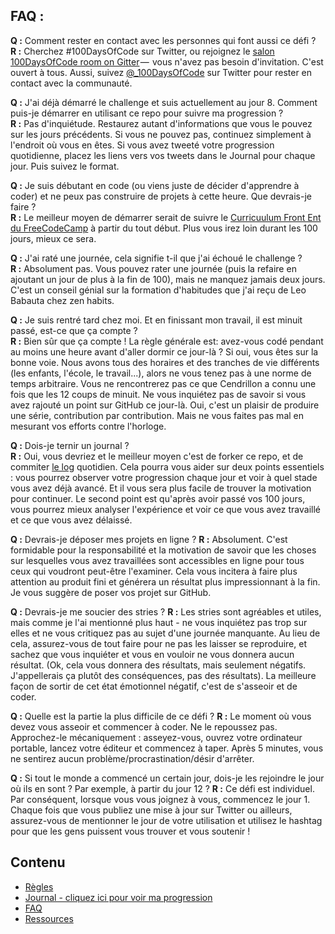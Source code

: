 ## FAQ :

  **Q :** Comment rester en contact avec les personnes qui font aussi ce défi ?  
  **R :** Cherchez #100DaysOfCode sur Twitter, ou rejoignez le  [salon 100DaysOfCode room on Gitter](https://gitter.im/Kallaway/100DaysOfCode) — 
  vous n'avez pas besoin d'invitation. C'est ouvert à tous. Aussi, suivez [@_100DaysOfCode](https://twitter.com/_100DaysOfCode) sur Twitter pour rester en contact avec la communauté.

  **Q :** J'ai déjà démarré le challenge et suis actuellement au jour 8. Comment puis-je démarrer en utilisant ce repo pour suivre ma progression ?  
  **R :** Pas d'inquiétude. Restaurez autant d'informations que vous le pouvez sur les jours précédents. Si vous ne pouvez pas, continuez simplement à l'endroit où vous en êtes. Si vous avez tweeté votre progression quotidienne, placez les liens vers vos tweets dans le Journal pour chaque jour. Puis suivez le format.  

  **Q :** Je suis débutant en code (ou viens juste de décider d'apprendre à coder) et ne peux pas construire de projets à cette heure. Que devrais-je faire ?  
  **R :** Le meilleur moyen de démarrer serait de suivre le [Curricuulum Front Ent du FreeCodeCamp](https://www.freecodecamp.com/) à partir du tout début. Plus vous irez loin durant les 100 jours, mieux ce sera.  

  **Q :** J'ai raté une journée, cela signifie t-il que j'ai échoué le challenge ?  
  **R :** Absolument pas. Vous pouvez rater une journée (puis la refaire en ajoutant un jour de plus à la fin de 100), 
  mais ne manquez jamais deux jours. C'est un conseil génial sur la formation d'habitudes que j'ai reçu de Leo Babauta chez zen habits.  

  **Q :** Je suis rentré tard chez moi. Et en finissant mon travail, il est minuit passé, est-ce que ça compte ?  
  **R :** Bien sûr que ça compte ! La règle générale est: avez-vous codé pendant au moins une heure avant d'aller dormir ce jour-là ? Si oui, vous êtes sur la bonne voie. Nous avons tous des horaires et des tranches de vie différents (les enfants, l'école, le travail...), alors ne vous tenez pas à une norme de temps arbitraire. Vous ne rencontrerez pas ce que Cendrillon a connu une fois que les 12 coups de minuit.
   Ne vous inquiétez pas de savoir si vous avez rajouté un point sur GitHub ce jour-là. Oui, c'est un plaisir de produire une série, contribution par contribution. Mais ne vous faites pas mal en mesurant vos efforts contre l'horloge.
   
  **Q :** Dois-je ternir un journal ?  
  **R :** Oui, vous devriez et le meilleur moyen c'est de forker ce repo, et de commiter [le log](log.md) quotidien. Cela pourra vous aider sur deux points essentiels : vous pourrez observer votre progression chaque jour et voir à quel stade vous avez déjà avancé. Et il vous sera plus facile de trouver la motivation pour continuer. Le second point est qu'après avoir passé vos 100 jours, vous pourrez mieux analyser l'expérience et voir ce que vous avez travaillé et ce que vous avez délaissé.

  **Q :** Devrais-je déposer mes projets en ligne ?
  **R :** Absolument. C'est formidable pour la responsabilité et la motivation de savoir que les choses sur lesquelles vous avez travaillées sont accessibles en ligne pour tous ceux qui voudront peut-être l'examiner. Cela vous incitera à faire plus attention au produit fini et générera un résultat plus impressionnant à la fin. Je vous suggère de poser vos projet sur GitHub.

  **Q :** Devrais-je me soucier des stries ?
  **R :** Les stries sont agréables et utiles, mais comme je l'ai mentionné plus haut - ne vous inquiétez pas trop sur elles et ne vous critiquez pas au sujet d'une journée manquante. Au lieu de cela, assurez-vous de tout faire pour ne pas les laisser se reproduire, et sachez que vous inquiéter et vous en vouloir ne vous donnera aucun résultat. (Ok, cela vous donnera des résultats, mais seulement négatifs. J'appellerais ça plutôt des conséquences, pas des résultats). La meilleure façon de sortir de cet état émotionnel négatif, c'est de s'asseoir et de coder.

**Q :** Quelle est la partie la plus difficile de ce défi ?
**R :**  Le moment où vous devez vous asseoir et commencer à coder. Ne le repoussez pas. Approchez-le mécaniquement : asseyez-vous, ouvrez votre ordinateur portable, lancez votre éditeur et commencez à taper. Après 5 minutes, vous ne sentirez aucun problème/procrastination/désir d'arrêter.

  **Q :** Si tout le monde a commencé un certain jour, dois-je les rejoindre le jour où ils en sont ? Par exemple, à partir du jour 12 ?
  **R :** Ce défi est individuel. Par conséquent, lorsque vous vous joignez à vous, commencez le jour 1. Chaque fois que vous publiez une mise à jour sur Twitter ou ailleurs, assurez-vous de mentionner le jour de votre utilisation et utilisez le hashtag pour que les gens puissent vous trouver et vous soutenir !


## Contenu
* [Règles](rules.md)
* [Journal - cliquez ici pour voir ma progression](log.md)
* [FAQ](FAQ.md)
* [Ressources](resources.md)

